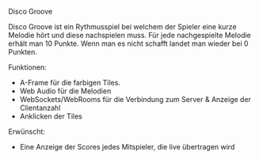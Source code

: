 Disco Groove

Disco Groove ist ein Rythmusspiel bei welchem der Spieler eine kurze Melodie hört und diese nachspielen muss. 
Für jede nachgespielte Melodie erhält man 10 Punkte. Wenn man es nicht schafft landet man wieder bei 0 Punkten.

Funktionen:
- A-Frame für die farbigen Tiles.
- Web Audio für die Melodien
- WebSockets/WebRooms für die Verbindung zum Server & Anzeige der Clientanzahl
- Anklicken der Tiles

Erwünscht:
- Eine Anzeige der Scores jedes Mitspieler, die live übertragen wird
